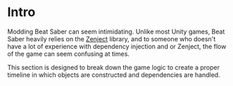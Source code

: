 # Intro

Modding Beat Saber can seem intimidating. Unlike most Unity games, Beat Saber heavily relies on the [Zenject](../zenject/intro) library, and to someone who doesn't have a lot of experience with dependency injection and or Zenject, the flow of the game can seem confusing at times.

This section is designed to break down the game logic to create a proper timeline in which objects are constructed and dependencies are handled.